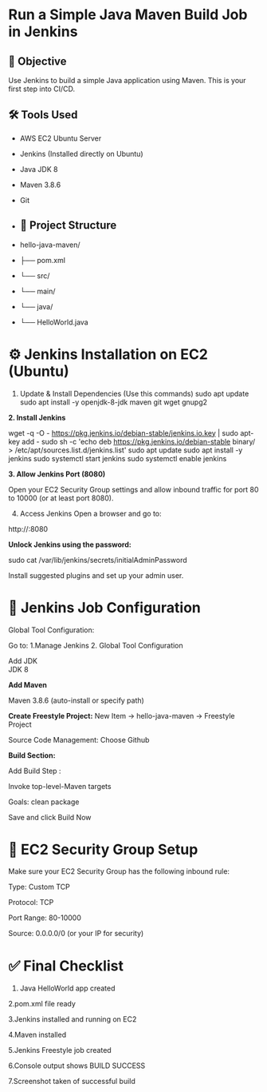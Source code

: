 # Run a Simple Java Maven Build Job in Jenkins

## 🚀 Objective

Use Jenkins to build a simple Java application using Maven. This is your first step into CI/CD.

## 🛠 Tools Used
- AWS EC2 Ubuntu Server
- Jenkins (Installed directly on Ubuntu)
- Java JDK 8
- Maven 3.8.6
- Git

- ## 📂 Project Structure

- hello-java-maven/
- ├── pom.xml
-  └── src/

-  └── main/  
-   └── java/
-    └── HelloWorld.java

  # ⚙️ Jenkins Installation on EC2 (Ubuntu)
  
  1. Update & Install Dependencies (Use this commands)
     sudo apt update
     sudo apt install -y openjdk-8-jdk maven git wget gnupg2

  **2. Install Jenkins**
 
 wget -q -O - https://pkg.jenkins.io/debian-stable/jenkins.io.key | sudo apt-key add -
sudo sh -c 'echo deb https://pkg.jenkins.io/debian-stable binary/ > /etc/apt/sources.list.d/jenkins.list'
sudo apt update
sudo apt install -y jenkins
sudo systemctl start jenkins
sudo systemctl enable jenkins

**3. Allow Jenkins Port (8080)**

Open your EC2 Security Group settings and allow inbound traffic for port 80 to 10000 (or at least port 8080).

4. Access Jenkins
Open a browser and go to:

http://<your-ec2-public-ip>:8080

**Unlock Jenkins using the password:**

sudo cat /var/lib/jenkins/secrets/initialAdminPassword

Install suggested plugins and set up your admin user.

# 🔧 Jenkins Job Configuration

Global Tool Configuration:

Go to: 
1.Manage Jenkins 
2. Global Tool Configuration

Add JDK  
JDK 8

**Add Maven**

Maven 3.8.6 (auto-install or specify path)

**Create Freestyle Project:**
New Item → hello-java-maven → Freestyle Project

Source Code Management: Choose Github 

**Build Section:**

Add Build Step :

Invoke top-level-Maven targets

Goals: clean package

Save and click Build Now

# 🔐 EC2 Security Group Setup

Make sure your EC2 Security Group has the following inbound rule:

Type: Custom TCP

Protocol: TCP

Port Range: 80-10000

Source: 0.0.0.0/0 (or your IP for security)

# ✅ Final Checklist
1. Java HelloWorld app created

2.pom.xml file ready

3.Jenkins installed and running on EC2

4.Maven installed

5.Jenkins Freestyle job created

6.Console output shows BUILD SUCCESS

7.Screenshot taken of successful build








